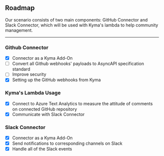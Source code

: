 ## Roadmap

Our scenario consists of two main components: GitHub Connector and Slack Connector, which will be used with Kyma's lambda to help community management. 

---
### Github Connector
* [x] Connector as a Kyma Add-On 
* [ ] Convert all Github webhooks' payloads to AsyncAPI specification standard
* [ ] Improve security
* [x] Setting up the GitHub webhooks from Kyma

### Kyma's Lambda Usage
* [x] Connect to Azure Text Analytics to measure the attitude of comments on connected GitHub repository
* [x] Communicate with Slack Connector

### Slack Connector
* [x] Connector as a Kyma Add-On 
* [x] Send notifications to corresponding channels on Slack
* [x] Handle all of the Slack events 
